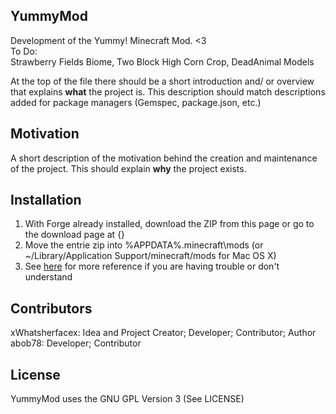## YummyMod

Development of the Yummy! Minecraft Mod. &lt;3  
To Do:  
Strawberry Fields Biome, Two Block High Corn Crop, DeadAnimal Models

At the top of the file there should be a short introduction and/ or overview that explains **what** the project is. This description should match descriptions added for package managers (Gemspec, package.json, etc.)

## Motivation

A short description of the motivation behind the creation and maintenance of the project. This should explain **why** the project exists.

## Installation

1. With Forge already installed, download the ZIP from this page or go to the download page at {}
2. Move the entrie zip into %APPDATA%\.minecraft\mods (or ~/Library/Application Support/minecraft/mods for Mac OS X)
3. See [here](http://minemum.com/installing-mods) for more reference if you are having trouble or don't understand

## Contributors

xWhatsherfacex: Idea and Project Creator; Developer; Contributor; Author  
abob78: Developer; Contributor

## License

YummyMod uses the GNU GPL Version 3 (See LICENSE)
